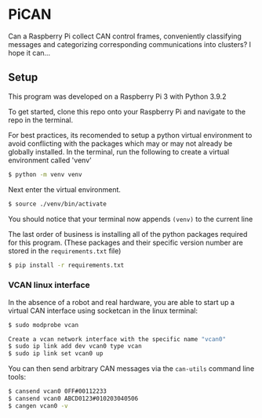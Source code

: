 # PiCAN
Can a Raspberry Pi collect CAN control frames, conveniently classifying messages and categorizing corresponding communications into clusters?  I hope it can...

## Setup
This program was developed on a Raspberry Pi 3 with Python 3.9.2

To get started, clone this repo onto your Raspberry Pi and navigate to the repo in the terminal.

For best practices, its recomended to setup a python virtual environment to avoid conflicting with the packages which may or may not already be globally installed.
In the terminal, run the following to create a virtual environment called 'venv'
```bash
$ python -m venv venv
```
Next enter the virtual environment.
```bash
$ source ./venv/bin/activate
```
You should notice that your terminal now appends `(venv)` to the current line

The last order of business is installing all of the python packages required for this program. (These packages and their specific version number are stored in the `requirements.txt` file)
```bash
$ pip install -r requirements.txt
```

### VCAN linux interface
In the absence of a robot and real hardware, you are able to start up a virtual CAN interface using socketcan in the linux terminal:
```bash
$ sudo modprobe vcan

Create a vcan network interface with the specific name "vcan0"
$ sudo ip link add dev vcan0 type vcan
$ sudo ip link set vcan0 up
```

You can then send arbitrary CAN messages via the `can-utils` command line tools:
```bash
$ cansend vcan0 0FF#00112233
$ cansend vcan0 ABCD0123#010203040506
$ cangen vcan0 -v
```
